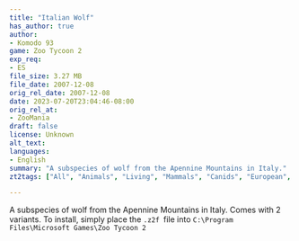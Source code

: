 ```yaml
---
title: "Italian Wolf"
has_author: true
author: 
- Komodo 93
game: Zoo Tycoon 2
exp_req: 
- ES
file_size: 3.27 MB
file_date: 2007-12-08
orig_rel_date: 2007-12-08
date: 2023-07-20T23:04:46-08:00
orig_rel_at: 
- ZooMania
draft: false
license: Unknown
alt_text: 
languages:
- English
summary: "A subspecies of wolf from the Apennine Mountains in Italy."
zt2tags: ["All", "Animals", "Living", "Mammals", "Canids", "European", "Eurasia", "Endangered Species", "ZT2"]

---
```


A subspecies of wolf from the Apennine Mountains in Italy. Comes with 2 variants. To install, simply place the `.z2f `file into `C:\Program Files\Microsoft Games\Zoo Tycoon 2`